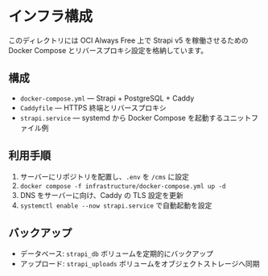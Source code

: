 # インフラ構成

このディレクトリには OCI Always Free 上で Strapi v5 を稼働させるための Docker Compose とリバースプロキシ設定を格納しています。

## 構成
- `docker-compose.yml` — Strapi + PostgreSQL + Caddy
- `Caddyfile` — HTTPS 終端とリバースプロキシ
- `strapi.service` — systemd から Docker Compose を起動するユニットファイル例

## 利用手順
1. サーバーにリポジトリを配置し、`.env` を `/cms` に設定
2. `docker compose -f infrastructure/docker-compose.yml up -d`
3. DNS をサーバーに向け、Caddy の TLS 設定を更新
4. `systemctl enable --now strapi.service` で自動起動を設定

## バックアップ
- データベース: `strapi_db` ボリュームを定期的にバックアップ
- アップロード: `strapi_uploads` ボリュームをオブジェクトストレージへ同期
